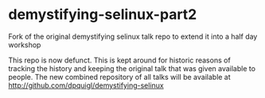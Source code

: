 # demystifying-selinux-part2
Fork of the original demystifying selinux talk repo to extend it into a half day workshop

This repo is now defunct. This is kept around for historic reasons of tracking the history and keeping the original talk that was given available to people. The new combined repository of all talks will be available at http://github.com/dpquigl/demystifying-selinux
